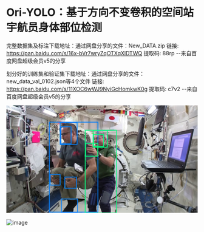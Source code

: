 # Ori-YOLO：基于方向不变卷积的空间站宇航员身体部位检测

完整数据集及标注下载地址：通过网盘分享的文件：New_DATA.zip
链接: https://pan.baidu.com/s/16x-bVr7wryZqOTXqXlDTWQ 提取码: 88rp 
--来自百度网盘超级会员v5的分享

划分好的训练集和验证集下载地址：通过网盘分享的文件：new_data_val_0102.json等4个文件
链接: https://pan.baidu.com/s/11XOC6wWJ9NyiGcHomkwK0g 提取码: c7v2 
--来自百度网盘超级会员v5的分享

![image](https://github.com/saber778899/Ori-YOLO/blob/main/test_img/output_1.jpg)

![image](https://github.com/saber778899/Ori-YOLO/blob/main/test_img/%E5%9B%BE%E7%89%8713.png)
